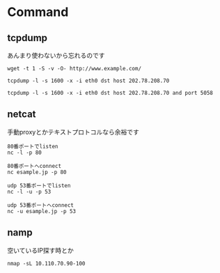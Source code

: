 # Command

## tcpdump

あんまり使わないから忘れるのです

    wget -t 1 -S -v -O- http://www.example.com/

    tcpdump -l -s 1600 -x -i eth0 dst host 202.78.208.70

    tcpdump -l -s 1600 -x -i eth0 dst host 202.78.208.70 and port 5058

## netcat

手動proxyとかテキストプロトコルなら余裕です

    80番ポートでlisten
    nc -l -p 80

    80番ポートへconnect
    nc esample.jp -p 80

    udp 53番ポートでlisten
    nc -l -u -p 53

    udp 53番ポートへconnect
    nc -u esample.jp -p 53

## namp

空いているIP探す時とか

    nmap -sL 10.110.70.90-100

